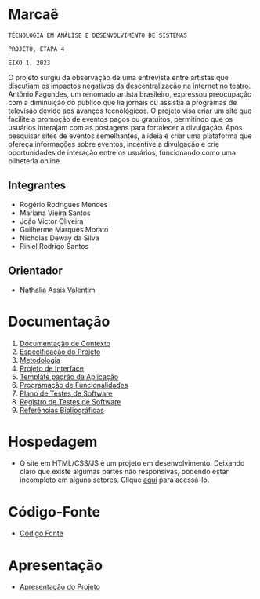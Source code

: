 # Marcaê

`TÉCNOLOGIA EM ANÁLISE E DESENVOLVIMENTO DE SISTEMAS`

`PROJETO, ETAPA 4`

`EIXO 1, 2023`

O projeto surgiu da observação de uma entrevista entre artistas que discutiam os impactos negativos da descentralização na internet no teatro. Antônio Fagundes, um renomado artista brasileiro, expressou preocupação com a diminuição do público que lia jornais ou assistia a programas de televisão devido aos avanços tecnológicos. 
O projeto visa criar um site que facilite a promoção de eventos pagos ou gratuitos, permitindo que os usuários interajam com as postagens para fortalecer a divulgação. Após pesquisar sites de eventos semelhantes, a ideia é criar uma plataforma que ofereça informações sobre eventos, incentive a divulgação e crie oportunidades de interação entre os usuários, funcionando como uma bilheteria online.

## Integrantes

* Rogério Rodrigues Mendes
* Mariana Vieira Santos
* João Victor Oliveira 
* Guilherme Marques Morato
* Nicholas Deway da Silva
* Riniel Rodrigo Santos

## Orientador

* Nathalia Assis Valentim

# Documentação

<ol>
<li><a href="documentos/01-Documentação de Contexto.md"> Documentação de Contexto</a></li>
<li><a href="documentos/02-Especificação do Projeto.md"> Especificação do Projeto</a></li>
<li><a href="documentos/03-Metodologia.md"> Metodologia</a></li>
<li><a href="documentos/04-Projeto de Interface.md"> Projeto de Interface</a></li>
<li><a href="documentos/05-Template padrão da Aplicação.md"> Template padrão da Aplicação</a></li>
<li><a href="documentos/06-Programação de Funcionalidades.md"> Programação de Funcionalidades</a></li>
<li><a href="documentos/07-Plano de Testes de Software.md"> Plano de Testes de Software</a></li>
<li><a href="documentos/08-Registro de Testes de Software.md"> Registro de Testes de Software</a></li>
<li><a href="documentos/09-Referências.md"> Referências Bibliográficas</a></li>
</ol>

# Hospedagem

*  O site em HTML/CSS/JS é um projeto em desenvolvimento. Deixando claro que existe algumas partes não responsivas, podendo estar incompleto em alguns setores. Clique <a href="https://riniel-rodrigo.github.io/Marcae-teste/index.html">aqui</a> para acessá-lo. 

# Código-Fonte

* <a href="codigo-fonte/README.md">Código Fonte</a>

# Apresentação

* <a href="apresentacao/README.md">Apresentação do Projeto</a>
